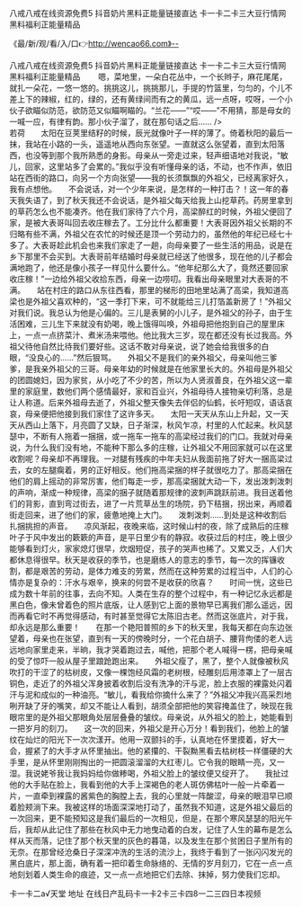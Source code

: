 八戒八戒在线资源免费5
抖音奶片黑料正能量链接直达
卡一卡二卡三大豆行情网
黑料福利正能量精品


《最/新/观/看/入/口👉http://wencao66.com》--

八戒八戒在线资源免费5
抖音奶片黑料正能量链接直达
卡一卡二卡三大豆行情网
黑料福利正能量精品
　　嗯，菜地里，一朵白花丛中，一个长辫子，麻花尾尾，就扎一朵花，一悠一悠的。挑挑这儿，挑挑那儿，手提的竹篮里，匀匀的，个儿不差上下的辣椒，红的，绿的，还有黄绿间而有之的黄瓜，远一点呀，哎呀，一个小伙子欲瞄似防范，欲防范又似瞄啊瞄的。“兰花——”“哎——”不用猜，那是母女的一喊一应，有律有韵。那小伙子溜了，就在那句话之后……
/>　　　　　　　　　　　　　　若荷　　太阳在豆荚里结籽的时候，辰光就像叶子一样的薄了。倚着秋阳的最后一抹，我站在小路的一头，遥遥地从西向东张望。一直就这么张望着，直到太阳落西，也没等到那个我所熟悉的身影。母亲从一旁走过来，轻声细语地对我说，“敏儿，回家，这里站多了会累的。”我似乎没有听懂母亲的话，不动，也不作声，依旧站在西街的路口，向另一个方向张望——我的长须飘飘的外祖父，已经离家好久，我有点想他。　　不会说话，对一个少年来说，是怎样的一种打击？！这一年的春天我失语了，到了秋天我还不会说话，是外祖父每天给我上山挖草药。药房里拿到的草药怎么也不能凑齐。他在我们家待了六个月，高梁醉红的时候，外祖父便回了家，是被大表哥叫回去收庄稼去了。工分比什么都重要！大表哥因外祖父长期的不归略有些不满，外祖父在农忙的时候还是顶一个劳动力的，虽然他的年纪已经七十多了。大表哥趁此机会也来我们家走了一趟，向母亲要了一些生活的用品，说是在乡下那里不会买到。大表哥前年结婚时母亲就已经送了他很多，现在他的儿子都会满地跑了，他还是像小孩子一样见什么要什么。“他年纪那么大了，竟然还要回家收庄稼！”一边给外祖父收拾东西，母亲一边唠叨。我看出母亲眼里对大表哥的不满。　　站在村庄的路口从东往西看，那里的梯形的田地里站满了高梁，我知道高梁也是外祖父喜欢种的，“这一季打下来，可不就能给三儿打箔盖新房了！”外祖父对我们说。我总认为他是心偏的。三儿是表舅的小儿子，是外祖父的孙子，由于生活困难，三儿生下来就没有奶喝，晚上饿得叫唤，外祖母把他抱到自己的屋里床上，一点一点挤菜汁、煮米汤来喂他。他比我大三岁，现在都还没有长过我高。外祖父待他自然比待我们要好些。这话不敢对母亲说，说了她会给我很多的白眼，“没良心的……”然后狠骂。　　外祖父不是我们的亲外祖父，母亲叫他三爹爹，是我亲外祖父的三哥。母亲年幼的时候就是在他家里长大的。外祖母是外祖父的团圆媳妇，因为家贫，从小吃了不少的苦，所以为人贤淑善良，在外祖父这一辈里的家庭里，数他们两个感情最好，家和百业兴，外祖母待人接物亲切利落，总是让人称道。后来外祖母去逝了，外祖父整天像失去伴侣的仙鹤，长吁短叹，语话哀哀，母亲便把他接到我们家住了这许多天。　　太阳一天天从东山上升起，又一天天从西山上落下，月亮圆了又缺，日子渐深，秋风乍凉，村里的人忙起来。秋风瑟瑟中，不断有人拖着一捆捆，或一拖车一拖车的高梁经过我们的门口。我就对母亲说，为什么我们没有地，不能种下那么多的庄稼，让外祖父不用回家就可以在这里收割呢？母亲却不再理我。一对腿有残疾的中年夫妇从我面前拖了好大一捆高梁过去，女的左腿瘸着，男的正好相反。他们拖高梁捆的样子就很吃力了。那高梁捆在他们的肩上摇动的非常厉害，他们每走一步，那高梁捆就大动一下，发出泼刺泼刺的声响，渐成一种规律，高梁的捆子就随着那规律的波刺声跳跃前进。我目送着他们的背影，直到弯过街去，进了一片荒草丛生的场院，扔下秸捆，拐出来，再顺着街走回来，进了他们的家，疲惫地掩上大门。　　泼刺泼刺……到处是这种收割后扎捆挑担的声音。　　凉风渐起，夜晚来临，这时候山村的夜，除了成熟后的庄稼叶子于风中发出的簌簌的声音，是平日里少有的静寂。收获过后的村庄，晚上很少能够看到灯火，家家熄灯很早，炊烟短促，孩子的哭声也稀了。又累又乏，人们大都休息得很早。秋天是收获的季节，也是磨练人的意志的季节，每一次的挥镰收割，都是艰苦的劳动，是体力难支的劳累，然而在这种劳累的过程当中，人们的心情亦是复杂的：汗水与艰辛，换来的何尝不是收获的欣喜？　　时间一恍，这些已成为数十年前的往事，去向不知。人类在生存的整个过程中，有一种记忆永远都是黑白色，像未曾着色的照片底版，让人感到它上面的景物早已离我们那么遥远，因而再看它时不再觉得感动，有时甚至觉得它太陈旧古老。然而这张底片，对于我，却永远是那么重要！　　在那一个艳阳普照的乡下的秋天里，我每天都在向东边张望着，母亲也在张望，直到有一天的傍晚时分，一个花白胡子、腰背佝偻的老人远远地向家里走来，半晌，我才哭着跑过去，喊他，把那个老人喊得一楞，把母亲喊的受了惊吓一般从屋子里踉跄跑出来。　　外祖父瘦了，黑了，整个人就像被秋风吹打的干涩了的枯树皮，又像一棵饱经风霜的老树根，经雕刻后用漆罩上了一层古铜色，走近了的外祖父浑身披着收割后没有洗净的汗与泥，脸上衣服的裸露处闪着汗与泥和成似的一种油亮。“敏儿，看我给你摘什么来了？”外祖父冲我兴高采烈地咧开缺了牙的嘴笑，却又不能让人看到，胡须全部把他的笑容掩盖住了，映现在我眼帘里的是外祖父那眼角处层层叠叠的皱纹。母亲说，从外祖父的脸上，她能看到一把岁月的刻刀。　　这一次的回来，外祖父是开心万分！看到我们，他脸上的皱纹在灿烂的阳光下一次次漾开。他用一双颤抖的手，认真地在怀里摸着，好大一会，握紧了的大手才从怀里抽出。他的紧攥的、干裂黝黑看去枯树枝一样僵硬的大手里，是从怀里刚刚掏出的一把圆滚溜溜的大红枣儿。它令我的眼睛一亮，又一湿。我说姥爷我让我妈妈给你做糁喝，外祖父脸上的皱纹便又绽开了。　　我扯过他的大手贴在脸上，我看到他的大手上深褐色的老人斑仿佛枯叶一般一片牵着一片，一直牵到裸露的酱紫色的胸膛上去，我的心里就一阵酸涩，母亲的眼泪早已顺着脸颊淌下来。我被这样的场面深深地打动了，虽然我不知道，这是外祖父最后的一次回来，更不能预知这是我们最后的一次相见，但是，在那个寒风瑟瑟的阳光午后，我却从此记住了那些在秋风中无力地曳动着的白发，记住了人生的幕布是怎么样从天而落，记住了那个秋天里的灰色的暮蔼，以及发生在那个贫困日子里所有的无奈。在那曾经沧桑日子深深冲洗的生活的流沙上，我终于看到了一张闪闪发光的黑白底片，那上面，确有着一把印着生命脉络的、无情的岁月刻刀，它在一点一点地刻划着人类生命的痕迹，又一点一点地把它们去除、抹掉，努力使我们忘却。





卡一卡二а√天堂 地址 在线日产乱码卡一卡2卡三卡四8一二三四日本视频
